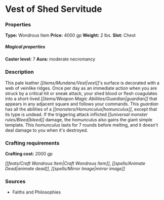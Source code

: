﻿---
Title: "Vest of Shed Servitude"
Type: "Wondrous Item"
Price: "4000 gp"
Weight: "2 lbs."
Slot: "Chest"
Caster level: "7"
Aura: "moderate necromancy"
Description: |
  "This pale leather vest's surface is decorated with a web of veinlike ridges. Once per day as an immediate action when you are struck by a critical hit or sneak attack, your shed blood or flesh coagulates into a short-lived guardian that appears in any adjacent square and follows your commands. This guardian has all the abilities of a homunculus, except that its type is undead. If the triggering attack inflicted bleed damage, the homunculus also gains the giant simple template. This homunculus lasts for 7 rounds before melting, and it doesn't deal damage to you when it's destroyed."
Crafting cost: "2000 gp"
Sources: "['Faiths and Philosophies']"
---

# Vest of Shed Servitude

### Properties

**Type:** Wondrous Item **Price:** 4000 gp **Weight:** 2 lbs. **Slot:** Chest

##### Magical properties

**Caster level:** 7 **Aura:** moderate necromancy

### Description

This pale leather _[[items/Mundane/Vest|vest]]_'s surface is decorated with a web of veinlike ridges. Once per day as an immediate action when you are struck by a critical hit or sneak attack, your shed blood or flesh coagulates into a short-lived _[[items/Weapon Magic Abilities/Guardian|guardian]]_ that appears in any adjacent square and follows your commands. This _guardian_ has all the abilities of a _[[monsters/Homunculus|homunculus]]_, except that its type is undead. If the triggering attack inflicted _[[universal monster rules/Bleed|bleed]]_ damage, the _homunculus_ also gains the giant simple template. This _homunculus_ lasts for 7 rounds before melting, and it doesn't deal damage to you when it's destroyed.

### Crafting requirements

**Crafting cost:** 2000 gp

_[[feats/Craft Wondrous Item|Craft Wondrous Item]]_, _[[spells/Animate Dead|animate dead]]_, _[[spells/Mirror Image|mirror image]]_

### Sources

* Faiths and Philosophies
